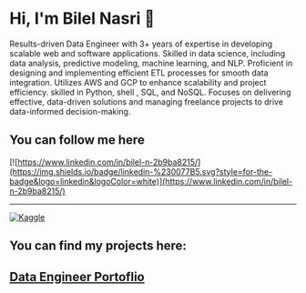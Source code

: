 <h1 align="left">Hi, I'm Bilel Nasri 👋</h1> 
Results-driven Data Engineer with 3+ years of expertise in developing scalable web and software applications. Skilled in data science, including data analysis, predictive modeling, machine learning, and NLP. Proficient in designing and implementing efficient ETL processes for smooth data integration. Utilizes AWS and GCP to enhance scalability and project efficiency. skilled in Python, shell , SQL, and NoSQL. Focuses on delivering effective, data-driven solutions and managing freelance projects to drive data-informed decision-making.

## You can follow me here

[![https://www.linkedin.com/in/bilel-n-2b9ba8215/](https://img.shields.io/badge/linkedin-%230077B5.svg?style=for-the-badge&logo=linkedin&logoColor=white)](https://www.linkedin.com/in/bilel-n-2b9ba8215/)

---

[![Kaggle](https://img.shields.io/badge/Kaggle-035a7d?style=for-the-badge&logo=kaggle&logoColor=white)](https://www.kaggle.com/bilelnasri)

## You can find my projects here:

## [Data Engineer Portoflio](https://github.com/biso1991/-Data-engineer-Portofolio)
